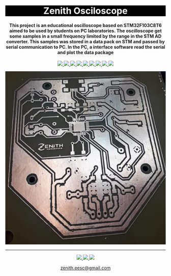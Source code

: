 <h1 align="center" style="color:white; background-color:black">Zenith Osciloscope</h1>
<h4 align="center">This project is an educational oscilloscope based on STM32F103C8T6 aimed to be used by students on PC laboratories. The oscilloscope get some samples in a small frequency limited by the range in the STM AD converter. This samples was stored in a data pack on STM and passed by serial communication to PC. In the PC, a interface software read the serial and plot the data package</h4>

<p align="center">
	<a href="http://zenith.eesc.usp.br/">
    <img src="https://img.shields.io/badge/Zenith-Embarcados-black?style=for-the-badge"/>
    </a>
    <a href="https://eesc.usp.br/">
    <img src="https://img.shields.io/badge/Linked%20to-EESC--USP-black?style=for-the-badge"/>
    </a>
    <a href="https://github.com/zenitheesc/Zenith-Osciloscope/blob/main/LICENSE">
    <img src="https://img.shields.io/github/license/zenitheesc/Zenith-Osciloscope?style=for-the-badge"/>
    </a>
    <a href="https://github.com/zenitheesc/Zenith-Osciloscope/issues">
    <img src="https://img.shields.io/github/issues/zenitheesc/Zenith-Osciloscope?style=for-the-badge"/>
    </a>
    <a href="https://github.com/zenitheesc/Zenith-Osciloscope/commits/main">
    <img src="https://img.shields.io/github/commit-activity/m/zenitheesc/Zenith-Osciloscope?style=for-the-badge">
    </a>
    <a href="https://github.com/zenitheesc/Zenith-Osciloscope/graphs/contributors">
    <img src="https://img.shields.io/github/contributors/zenitheesc/Zenith-Osciloscope?style=for-the-badge"/>
    </a>
    <a href="https://github.com/zenitheesc/Zenith-Osciloscope/commits/main">
    <img src="https://img.shields.io/github/last-commit/zenitheesc/Zenith-Osciloscope?style=for-the-badge"/>
    </a>
    <a href="https://github.com/zenitheesc/Zenith-Osciloscope/issues">
    <img src="https://img.shields.io/github/issues-raw/zenitheesc/Zenith-Osciloscope?style=for-the-badge" />
    </a>
    <a href="https://github.com/zenitheesc/Zenith-Osciloscope/pulls">
    <img src = "https://img.shields.io/github/issues-pr-raw/zenitheesc/Zenith-Osciloscope?style=for-the-badge">
    </a>
</p>


![](https://raw.githubusercontent.com/zenitheesc/Zenith-Wiki/gh-pages/assets/images/oscilos1.jpeg)

---

<p align="center">
    <a href="http://zenith.eesc.usp.br">
    <img src="https://img.shields.io/badge/Check%20out-Zenith's Oficial Website-black?style=for-the-badge" />
    </a> 
    <a href="https://www.facebook.com/zenitheesc">
    <img src="https://img.shields.io/badge/Like%20us%20on-facebook-blue?style=for-the-badge"/>
    </a> 
    <a href="https://www.instagram.com/zenith_eesc/">
    <img src="https://img.shields.io/badge/Follow%20us%20on-Instagram-red?style=for-the-badge"/>
    </a>

</p>
<p align = "center">
<a href="zenith.eesc@gmail.com">zenith.eesc@gmail.com</a>
</p>
